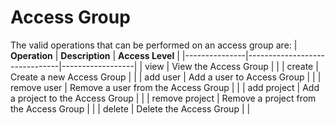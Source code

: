 # Access Group

The valid operations that can be performed on an access group are:
| **Operation** | **Description** | **Access Level** |
|---------------|-------------------------------|------------------|
| view | View the Access Group | <Any hint="Need to be inside an affiliation group" /> |
| create | Create a new Access Group | <Create hint="The create rights need to be from an affiliation group"/> |
| add user | Add a user to Access Group | <CanEdit/> |
| remove user | Remove a user from the Access Group | <CanEdit/> |
| add project | Add a project to the Access Group | <Modify hint="The user needs to have at least the access rights he grants the access group on the project and at least Modify"/> |
| remove project | Remove a project from the Access Group | <Delete/> |
| delete | Delete the Access Group | <CanEdit/> |

